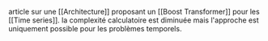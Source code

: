 article sur une [[Architecture]] proposant un [[Boost Transformer]] pour les [[Time series]]. la complexité calculatoire est diminuée mais l'approche est uniquement possible pour les problèmes temporels.